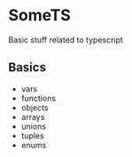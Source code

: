 # SomeTS

Basic stuff related to typescript



## Basics

- vars 
- functions 
- objects
- arrays
- unions
- tuples
- enums